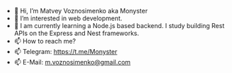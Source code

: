 - 👋 Hi, I’m Matvey Voznosimenko aka Monyster
- 👀 I’m interested in web development.
- 🌱 I am currently learning a Node.js based backend. I study building Rest APIs on the Express and Nest frameworks.
- 📫 How to reach me?
- 📫 Telegram: https://t.me/Monyster         
- 📫 E-Mail: m.voznosimenko@gmail.com 

<!---
Monyster/Monyster is a ✨ special ✨ repository because its `README.md` (this file) appears on your GitHub profile.
You can click the Preview link to take a look at your changes.
--->
